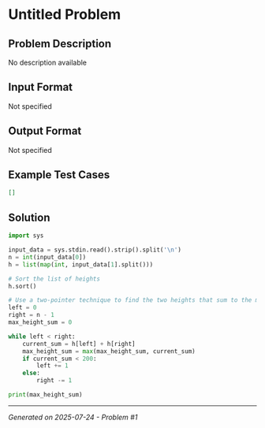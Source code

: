 # Untitled Problem

## Problem Description
No description available

## Input Format
Not specified

## Output Format
Not specified

## Example Test Cases
```json
[]
```

## Solution
```python
import sys

input_data = sys.stdin.read().strip().split('\n')
n = int(input_data[0])
h = list(map(int, input_data[1].split()))

# Sort the list of heights
h.sort()

# Use a two-pointer technique to find the two heights that sum to the maximum possible longer height
left = 0
right = n - 1
max_height_sum = 0

while left < right:
    current_sum = h[left] + h[right]
    max_height_sum = max(max_height_sum, current_sum)
    if current_sum < 200:
        left += 1
    else:
        right -= 1

print(max_height_sum)
```

---
*Generated on 2025-07-24 - Problem #1*